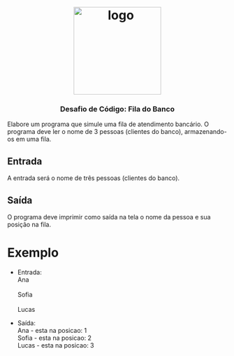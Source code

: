 <h1 align="center">
<h1 align="center">
  <br>
  <img src="https://user-images.githubusercontent.com/93685200/204018285-c0264742-fdb1-4f74-8106-364b2b5bb340.png" alt="logo" height="200">
</h1>

<h3 align="center"> Desafio de Código: Fila do Banco</h3>

Elabore um programa que simule uma fila de atendimento bancário. O programa deve ler o nome de 3 pessoas (clientes do banco), armazenando-os em uma fila.

## Entrada
A entrada será o nome de três pessoas (clientes do banco).

## Saída
O programa deve imprimir como saída na tela o nome da pessoa e sua posição na fila.

# Exemplo
  
- Entrada: <br />
Ana <br />    
Sofia <br />       
Lucas <br />    
  
- Saída: <br />
Ana - esta na posicao: 1 <br />
Sofia - esta na posicao: 2 <br />
Lucas - esta na posicao: 3 <br />
